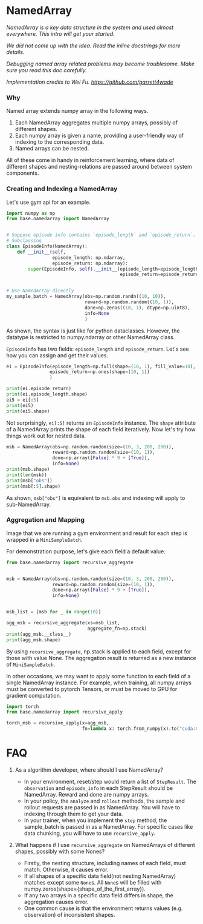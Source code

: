 # NamedArray

*NamedArray is a key data structure in the system and used almost everywhere. 
This intro will get your started.*

*We did not come up with the idea. Read the inline docstrings for more details.*

*Debugging named array related problems may become troublesome. Make sure you read this doc carefully.*

*Implementation credits to Wei Fu. https://github.com/garrett4wade*


### Why
Named array extends numpy array in the 
following ways.
1. Each NamedArray aggregates multiple numpy arrays, possibly of different shapes.
2. Each numpy array is given a name, providing a user-friendly way of indexing to the corresponding data.
3. Named arrays can be nested.

All of these come in handy in reinforcement learning, where data of different shapes and nesting-relations
are passed around between system components.

### Creating and Indexing a NamedArray

Let's use gym api for an example.

```python
import numpy as np
from base.namedarray import NamedArray


# Suppose episode info contains `episode_length` and `episode_return`.
# Subclassing
class EpisodeInfo(NamedArray):
    def __init__(self,
                 episode_length: np.ndarray,
                 episode_return: np.ndarray):
        super(EpisodeInfo, self).__init__(episode_length=episode_length,
                                          episode_return=episode_return)


# Use NamedArray directly
my_sample_batch = NamedArray(obs=np.random.randn((10, 10)),
                             reward=np.random.random((10, 1)),
                             done=np.zeros((10, 1), dtype=np.uint8),
                             info=None
                             )
```

As shown, the syntax is just like for python dataclasses. However, the datatype is restricted to numpy.ndarray or other
NamedArray class.

`EpisodeInfo` has two fields: `episode_length` and `episode_return`. Let's see how you can assign and get their 
values.

```python
ei = EpisodeInfo(episode_length=np.full(shape=(10, 1), fill_value=10),
                episode_return=np.ones(shape=(10, 1))
                )

print(ei.episode_return)
print(ei.episode_length.shape)
ei5 = ei[:5]
print(ei5)
print(ei5.shape)
```

Not surprisingly, `ei[:5]` returns an `EpisodeInfo` instance. The `shape` attribute of a NamedArray prints the shape
of each field iteratively. Now let's try how things work out for nested data.

```python
msb = NamedArray(obs=np.random.random(size=(10, 3, 200, 200)),
                 reward=np.random.random(size=(10, 1)),
                 done=np.array([False] * 9 + [True]),
                 info=None)
print(msb.shape)
print(len(msb))
print(msb["obs"])
print(msb[:5].shape)
```
As shown, `msb["obs"]` is equivalent to `msb.obs` and indexing will apply to sub-NamedArray.


### Aggregation and Mapping

Image that we are running a gym environment and result for each step is wrapped in a `MiniSampleBatch`. 

For demonstration purpose, let's give each field a default value.

```python
from base.namedarray import recursive_aggregate


msb = NamedArray(obs=np.random.random(size=(10, 3, 200, 200)),
                 reward=np.random.random(size=(10, 1)),
                 done=np.array([False] * 9 + [True]),
                 info=None)


msb_list = [msb for _ in range(10)]

agg_msb = recursive_aggregate(xs=msb_list, 
                              aggregate_fn=np.stack)
print(agg_msb.__class__)
print(agg_msb.shape)
```

By using `recursive_aggregate`, np.stack is applied to each field, except for those with value None. The aggregation 
result is returned as a new instance of `MiniSampleBatch`.

In other occasions, we may want to apply some function to each field of a single NamedArray instance. For example,
when training, all numpy arrays must be converted to pytorch Tensors, or must be moved to GPU for gradient computation.

```python
import torch
from base.namedarray import recursive_apply

torch_msb = recursive_apply(x=agg_msb,
                            fn=lambda x: torch.from_numpy(x).to("cuda:0"))
```

# FAQ

1. As a algorithm developer, where should I use NamedArray?
   - In your environment, reset/step would return a list of `StepResult`. The `observation` and `episode_info` in each
     StepResult should be NamedArray. Reward and done are numpy arrays.
   - In your policy, the `analyze` and `rollout` methods, the sample and rollout requests are passed in as NamedArray.
     You will have to indexing through them to get your data.
   - In your trainer, when you implement the `step` method, the sample_batch is passed in as a NamedArray. For specific
     cases like data chunking, you will have to use `recursive_apply`.

2. What happens if I use `recursive_aggregate` on NamedArrays of different shapes, possibly with some Nones?
    - Firstly, the nesting structure, including names of each field, must match. Otherwise, it causes error.
    - If all shapes of a specific data field(not nesting NamedArray) matches except some `None`s. All `None`s 
      will be filled with numpy.zeros(shape={shape_of_the_first_array}).
    - If any two arrays in a specific data field differs in shape, the aggregation causes error. 
    - One common cause is that the environment returns values (e.g. observation) of inconsistent shapes.

